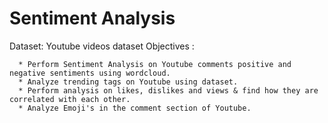 # Sentiment Analysis
Dataset: Youtube videos dataset 
Objectives :

      * Perform Sentiment Analysis on Youtube comments positive and negative sentiments using wordcloud.
      * Analyze trending tags on Youtube using dataset.
      * Perform analysis on likes, dislikes and views & find how they are correlated with each other.
      * Analyze Emoji's in the comment section of Youtube.
